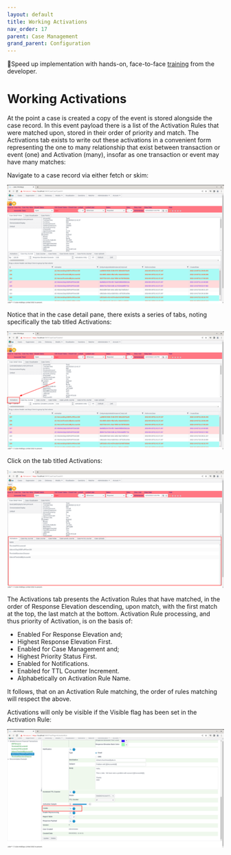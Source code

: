 ```yaml
---
layout: default
title: Working Activations
nav_order: 17
parent: Case Management
grand_parent: Configuration
---
```


🚀Speed up implementation with hands-on, face-to-face [training](https://www.jube.io/training) from the developer.

# Working Activations
At the point a case is created a copy of the event is stored alongside the case record.  In this event payload there is a list of the Activation Rules that were matched upon,  stored in their order of priority and match.  The Activations tab exists to write out these activations in a convenient form representing the one to many relationship that exist between transaction or event (one) and Activation (many), insofar as one transaction or event may have many matches:

Navigate to a case record via either fetch or skim:

![Image](NavigateToCase.png)

Notice that in the case detail pane, there exists a series of tabs, noting specifically the tab titled Activations:

![Image](LocationOfActivationsTab.png)

Click on the tab titled Activations:

![Image](ActivationsTabClicked.png)

The Activations tab presents the Activation Rules that have matched, in the order of Response Elevation descending, upon match, with the first match at the top,  the last match at the bottom. Activation Rule processing, and thus priority of Activation, is on the basis of:

* Enabled For Response Elevation and;
* Highest Response Elevation First.
* Enabled for Case Management and;
* Highest Priority Status First.
* Enabled for Notifications.
* Enabled for TTL Counter Increment.
* Alphabetically on Activation Rule Name.

It follows, that on an Activation Rule matching, the order of rules matching will respect the above.

Activations will only be visible if the Visible flag has been set in the Activation Rule:

![Image](MakeSureVisible.png)